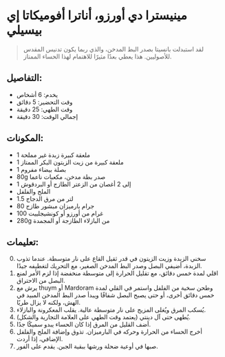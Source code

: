 # مينيسترا دي أورزو، أناترا أفوميكاتا إي بيسيلي

> لقد استبدلت بانسيتا بصدر البط المدخن، والذي ربما يكون تدنيس المقدس للأصوليين. هذا يعطي بعدًا مثيرًا للاهتمام لهذا الحساء الممتاز.

## التفاصيل:
* يخدم: 6 أشخاص
* وقت التحضير: 5 دقائق
* وقت الطهي: 25 دقيقة
* إجمالي الوقت: 30 دقيقة

## المكونات:
* 1 ملعقة كبيرة زبدة غير مملحة
* 1 ملعقة كبيرة من زيت الزيتون البكر الممتاز
* 1 بصلة بيضاء مفروم
* 80g صدر بطة مدخن، مكعبات ناعما
* 1 إلى 2 أغصان من الزعتر الطازج أو البردقوش
* الملح والفلفل
* 1.5 لتر من مرق الدجاج
* 80 جرام بارميزان مبشور طازج
* 100 غرام من أورزو أو كونشيجلييت
* 280g من البازلاء الطازجة أو المجمدة

## تعليمات:
0. سخني الزبدة وزيت الزيتون في قدر ثقيل القاع على نار متوسطة. عندما تذوب الزبدة، أضيفي البصل وصدر البط المدخن الصغير، مع التحريك لتغطيفه جيدًا.
1. اقلي لمدة خمس دقائق، مع تقليل الحرارة إلى متوسطة منخفضة إذا لزم الأمر لمنع البصل من الاحتراق. 
2. يرش مع thuym أو Mardoram وطحن سخية من الفلفل واستمر في القلي لمدة خمس دقائق أخرى، أو حتى يصبح البصل شفافًا ويبدأ صدر البط المدخن المبيد في الهش، ولكنه لا يزال طريًا.
3. يُسكب المرق ويُغلى المزيج على نار متوسطة عالية. يقلب المعكرونة والبازلاء.
4. يُطهى حتى آل دينتي (يعتمد وقت الطهي على العلامة التجارية والشكل).
5. أضف القليل من المرق إذا كان الحساء يبدو سميكًا جدًا.
6. أخرج الحساء من الحرارة وحركه في البارميزان. تذوق وإضافة الملح والفلفل الإضافي، إذا أردت.
7. صبها في أوعية ضحلة ورشها ببقية الجبن. يقدم على الفور. 
